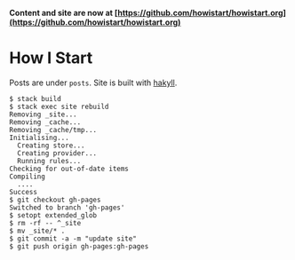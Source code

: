 **Content and site are now at [https://github.com/howistart/howistart.org](https://github.com/howistart/howistart.org)**

# How I Start

Posts are under `posts`. Site is built with [hakyll](https://jaspervdj.be/hakyll/).

```
$ stack build
$ stack exec site rebuild
Removing _site...
Removing _cache...
Removing _cache/tmp...
Initialising...
  Creating store...
  Creating provider...
  Running rules...
Checking for out-of-date items
Compiling
  ....
Success
$ git checkout gh-pages
Switched to branch 'gh-pages'
$ setopt extended_glob
$ rm -rf -- ^_site
$ mv _site/* .
$ git commit -a -m "update site"
$ git push origin gh-pages:gh-pages
```
